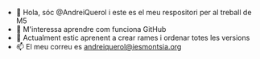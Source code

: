 - 👋 Hola, sóc @AndreiQuerol i este es el meu respositori per al treball de M5
- 👀 M'interessa aprendre com funciona GitHub
- 🌱 Actualment estic aprenent a crear rames i ordenar totes les versions
- 📫 El meu correu es andreiquerol@iesmontsia.org

<!---
AndreiQuerol/AndreiQuerol és un dipòsit ✨ especial ✨ perquè el seu `README.md` (aquest fitxer) apareix al vostre perfil de GitHub.
Podeu fer clic a l'enllaç Vista prèvia per veure els vostres canvis.
--->
